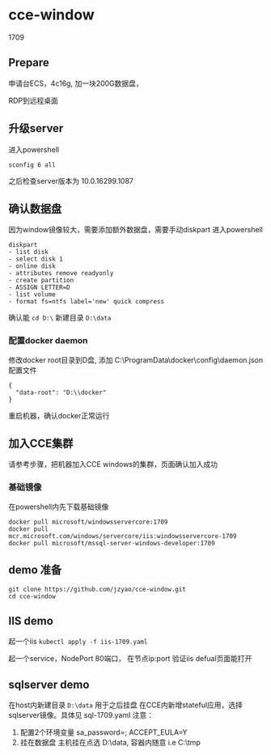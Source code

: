 # cce-window

1709 

## Prepare
申请台ECS，4c16g, 加一块200G数据盘，

RDP到远程桌面

## 升级server
进入powershell
```
sconfig 6 all
```
之后检查server版本为 10.0.16299.1087

## 确认数据盘
因为window镜像较大，需要添加额外数据盘，需要手动diskpart
进入powershell
```
diskpart 
- list disk
- select disk 1
- online disk
- attributes remove readyonly
- create partition
- ASSIGN LETTER=D 
- list volume
- format fs=ntfs label='new' quick compress
```
确认能 `cd D:\`
新建目录 `D:\data`

### 配置docker daemon

修改docker root目录到D盘, 添加 C:\ProgramData\docker\config\daemon.json配置文件
```
{
  "data-root": "D:\\docker"
}
```
重启机器，确认docker正常运行

## 加入CCE集群
请参考步骤，把机器加入CCE windows的集群，页面确认加入成功

### 基础镜像
在powershell内先下载基础镜像
```
docker pull microsoft/windowsservercore:1709
docker pull mcr.microsoft.com/windows/servercore/iis:windowsservercore-1709
docker pull microsoft/mssql-server-windows-developer:1709
```

## demo 准备

```
git clone https://github.com/jzyao/cce-window.git
cd cce-window
```

## IIS demo
起一个iis
`kubectl apply -f iis-1709.yaml`

起一个service，NodePort 80端口，
在节点ip:port 验证iis defual页面能打开

## sqlserver demo
在host内新建目录 `D:\data` 用于之后挂盘
在CCE内新增stateful应用，选择sqlserver镜像。具体见 sql-1709.yaml
注意：
1. 配置2个环境变量 sa_password=<YOUR SA PASSWORD>; ACCEPT_EULA=Y
2. 挂在数据盘 主机挂在点选 D:\data, 容器内随意 i.e C:\tmp

